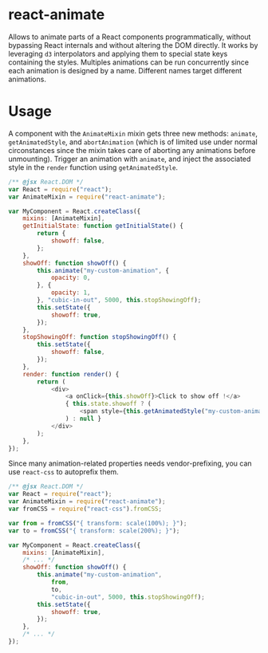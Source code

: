 react-animate
=============
Allows to animate parts of a React components programmatically, without bypassing React internals and without altering the DOM directly.
It works by leveraging `d3` interpolators and applying them to special state keys containing the styles.
Multiples animations can be run concurrently since each animation is designed by a name. Different names target different animations.

Usage
=====
A component with the `AnimateMixin` mixin gets three new methods: `animate`, `getAnimatedStyle`, and `abortAnimation` (which is of limited use under normal circonstances
since the mixin takes care of aborting any animations before unmounting).
Trigger an animation with `animate`, and inject the associated style in the `render` function using `getAnimatedStyle`.
```js
/** @jsx React.DOM */
var React = require("react");
var AnimateMixin = require("react-animate");

var MyComponent = React.createClass({
	mixins: [AnimateMixin],
	getInitialState: function getInitialState() {
		return {
			showoff: false,
		};
	},
	showOff: function showOff() {
		this.animate("my-custom-animation", {
			opacity: 0,
		}, {
			opacity: 1,
		}, "cubic-in-out", 5000, this.stopShowingOff);
		this.setState({
			showoff: true,
		});
	},
	stopShowingOff: function stopShowingOff() {
		this.setState({
			showoff: false,
		});
	},
	render: function render() {
		return (
			<div>
				<a onClick={this.showOff}>Click to show off !</a>
				{ this.state.showoff ? (
					<span style={this.getAnimatedStyle("my-custom-animation")}>What a show off !</span>
				) : null }
			</div>
		);
	},
});
```

Since many animation-related properties needs vendor-prefixing, you can use `react-css` to autoprefix them.
```js
/** @jsx React.DOM */
var React = require("react");
var AnimateMixin = require("react-animate");
var fromCSS = require("react-css").fromCSS;

var from = fromCSS("{ transform: scale(100%); }");
var to = fromCSS("{ transform: scale(200%); }");

var MyComponent = React.createClass({
	mixins: [AnimateMixin],
	/* ... */
	showOff: function showOff() {
		this.animate("my-custom-animation",
			from,
			to,
			"cubic-in-out", 5000, this.stopShowingOff);
		this.setState({
			showoff: true,
		});
	},
	/* ... */
});
```